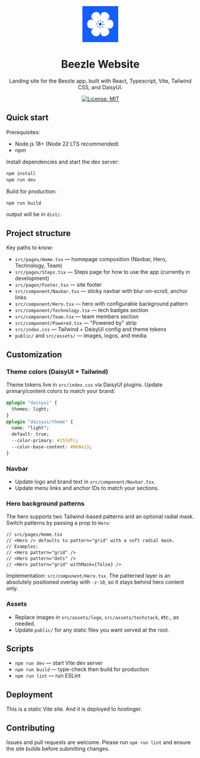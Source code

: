 <div align="center">

<img src="src/assets/logo/logo.png" alt="Beezle logo" width="96" height="96" />

# Beezle Website

Landing site for the Beezle app, built with React, Typescript, Vite, Tailwind CSS, and DaisyUI.

[![License: MIT](https://img.shields.io/badge/License-MIT-yellow.svg)](LICENSE.md)

</div>

## Quick start

Prerequisites:

- Node.js 18+ (Node 22 LTS recommended)
- npm

Install dependencies and start the dev server:

```bash
npm install
npm run dev
```

Build for production:

```bash
npm run build
```

output will be in `dist/`.

## Project structure

Key paths to know:

- `src/pages/Home.tsx` — homepage composition (Navbar, Hero, Technology, Team)
- `src/pages/Steps.tsx` — Steps page for how to use the app (currently in development)
- `src/pages/Footer.tsx` — site footer
- `src/component/Navbar.tsx` — sticky navbar with blur-on-scroll, anchor links
- `src/component/Hero.tsx` — hero with configurable background pattern
- `src/component/Technology.tsx` — tech badges section
- `src/component/Team.tsx` — team members section
- `src/component/Powered.tsx` — "Powered by" strip
- `src/index.css` — Tailwind + DaisyUI config and theme tokens
- `public/` and `src/assets/` — images, logos, and media

## Customization

### Theme colors (DaisyUI + Tailwind)

Theme tokens live in `src/index.css` via DaisyUI plugins. Update primary/content colors to match your brand:

```css
@plugin "daisyui" {
  themes: light;
}
@plugin "daisyui/theme" {
  name: "light";
  default: true;
  --color-primary: #155dfc;
  --color-base-content: #0b0e13;
}
```

### Navbar

- Update logo and brand text in `src/component/Navbar.tsx`.
- Update menu links and anchor IDs to match your sections.

### Hero background patterns

The hero supports two Tailwind-based patterns and an optional radial mask. Switch patterns by passing a prop to `Hero`:

```tsx
// src/pages/Home.tsx
// <Hero /> defaults to pattern="grid" with a soft radial mask.
// Examples:
// <Hero pattern="grid" />
// <Hero pattern="dots" />
// <Hero pattern="grid" withMask={false} />
```

Implementation: `src/component/Hero.tsx`. The patterned layer is an absolutely positioned overlay with `-z-10`, so it stays behind hero content only.

### Assets

- Replace images in `src/assets/logo`, `src/assets/techstack`, etc., as needed.
- Update `public/` for any static files you want served at the root.

## Scripts

- `npm run dev` — start Vite dev server
- `npm run build` — type-check then build for production
- `npm run lint` — run ESLint

## Deployment

This is a static Vite site. And it is deployed to hostinger.

## Contributing

Issues and pull requests are welcome. Please run `npm run lint` and ensure the site builds before submitting changes.
